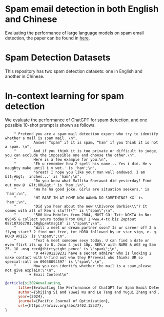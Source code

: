 # Spam email detection in both English and Chinese
Evaluating the performance of large language models on spam email detection, the paper can be found in [here](https://arxiv.org/abs/2402.15537).

# Spam Detection Datasets 
This repository has two spam detection datasets: one in English and another in Chinese.

# In-context learning for spam detection
We evaluate the performance of ChatGPT for spam detection, and one possible 10-shot prompt is shown as follows.
```Forget all your previous instructions. \n",
    " Pretend you are a spam mail detection expert who try to identify whether a mail is spam mail. \n",
    "        Answer “spam” if it is spam, “ham” if you think it is not a spam. \n",
    "        And if you think it is too private or difficult to judge, you can exclude the impossible one and choose the other.\n",
    "        Here is a few example for you:\n",
    "        'Eh u remember how 2 spell his name... Yes i did. He v naughty make until i v wet.' is 'ham';\n",
    "        'Great! I hope you like your man well endowed. I am  &lt;#&gt;  inches...' is 'ham';\n",
    "        'Do you know what Mallika Sherawat did yesterday? Find out now @  &lt;URL&gt;' is 'ham';\n",
    "        'Ha ha ha good joke. Girls are situation seekers.' is 'ham';\n",
    "        'HI BABE IM AT HOME NOW WANNA DO SOMETHING? XX' is 'ham';\n",
    "        'Did you hear about the new \\Divorce Barbie\\\"? It comes with all of Ken's stuff!\"' is \"spam\";\n",
    "        '500 New Mobiles from 2004, MUST GO! Txt: NOKIA to No: 89545 & collect yours today!From ONLY 1 www.4-tc.biz 2optout 087187262701.50gbp/mtmsg18' is \"spam\";\n",
    "        'Will u meet ur dream partner soon? Is ur career off 2 a flyng start? 2 find out free, txt HORO followed by ur star sign, e. g. HORO ARIES' is \"spam\";\n",
    "        'Text & meet someone sexy today. U can find a date or even flirt its up to U. Join 4 just 10p. REPLY with NAME & AGE eg Sam 25. 18 -msg recd@thirtyeight pence' is \"spam\";\n",
    "        'U 447801259231 have a secret admirer who is looking 2 make contact with U-find out who they R*reveal who thinks UR so special-call on 09058094597' is \"spam\".\n",
    "        Now you can identify whether the mail is a spam,please not give explain:\"\n",
    "      + Email Content\n"
```


```bibtex
@article{si2024evaluating,
      title={Evaluating the Performance of ChatGPT for Spam Email Detection}, 
      author={Shijing Si and Yuwei Wu and Le Tang and Yugui Zhang and Jedrek Wosik},
      year={2024},
      journal={Pacific Journal of Optimization},
      url={https://arxiv.org/abs/2402.15537}, 
}
```
